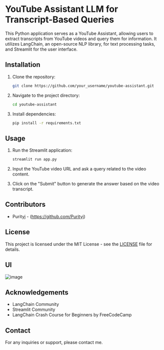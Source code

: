 # YouTube Assistant LLM for Transcript-Based Queries

This Python application serves as a YouTube Assistant, allowing users to extract transcripts from YouTube videos and query them for information. It utilizes LangChain, an open-source NLP library, for text processing tasks, and Streamlit for the user interface.

## Installation
1. Clone the repository:
    ```bash
    git clone https://github.com/your_username/youtube-assistant.git
    ```

2. Navigate to the project directory:
    ```bash
    cd youtube-assistant
    ```

3. Install dependencies:
    ```bash
    pip install -r requirements.txt
    ```

## Usage
1. Run the Streamlit application:
    ```bash
    streamlit run app.py
    ```

2. Input the YouTube video URL and ask a query related to the video content.
   
3. Click on the "Submit" button to generate the answer based on the video transcript.

## Contributors
- Purityj - (https://github.com/Purityj)

## License
This project is licensed under the MIT License - see the [LICENSE](LICENSE) file for details.

## UI 
![image](https://github.com/Purityj/youtube-assistant-llm/assets/74033379/ac49f9cc-8c7f-4dcf-94ed-b8a574cf97e6)


## Acknowledgements
- LangChain Community
- Streamlit Community
- LangChain Crash Course for Beginners by FreeCodeCamp

## Contact
For any inquiries or support, please contact me.
